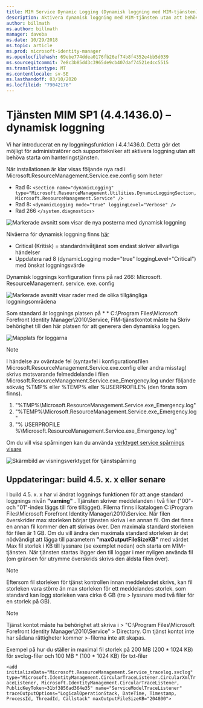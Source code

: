 ```yaml
---
title: MIM Service Dynamic Logging (Dynamisk loggning med MIM-tjänsten) | Microsoft Docs
description: Aktivera dynamisk loggning med MIM-tjänsten utan att behöva starta om hanteringstjänsten
author: billmath
ms.author: billmath
manager: daveba
ms.date: 10/29/2018
ms.topic: article
ms.prod: microsoft-identity-manager
ms.openlocfilehash: 69ebe774ddea0176fb26ef74b8f4352e4bb5d039
ms.sourcegitcommit: 7e8c3b85dd3c3965de9cb407daf74521e4cc5515
ms.translationtype: MT
ms.contentlocale: sv-SE
ms.lasthandoff: 03/10/2020
ms.locfileid: "79042176"
---
```

# <a name="mim-sp1-4414360--service-dynamic-logging"></a>Tjänsten MIM SP1 (4.4.1436.0) –  dynamisk loggning

Vi har introducerat en ny loggningsfunktion i 4.4.1436.0. Detta gör det möjligt för administratörer och supporttekniker att aktivera loggning utan att behöva starta om hanteringstjänsten.

När installationen är klar visas följande nya rad i Microsoft.ResourceManagement.Service.exe.config som heter

*   Rad 6: ``<section name="dynamicLogging" type="Microsoft.ResourceManagement.Utilities.DynamicLoggingSection, Microsoft.ResourceManagement.Service" />``
*   Rad 8:  ``<dynamicLogging mode="true" loggingLevel="Verbose" />``
*   Rad 266 ``</system.diagnostics> ``

![Markerade avsnitt som visar de nya posterna med dynamisk loggning](media/mim-service-dynamic-logging/screen01.png)

Nivåerna för dynamisk loggning finns [här](https://msdn.microsoft.com/library/ms733025(v=vs.110).aspx#Anchor_3)

- Critical (Kritisk) = standardnivåtjänst som endast skriver allvarliga händelser
- Uppdatera rad 8 (dynamicLogging mode="true" loggingLevel="Critical") med önskat loggningsvärde

Dynamisk loggnings konfiguration finns på rad 266: Microsoft. ResourceManagement. service. exe. config

![Markerade avsnitt visar rader med de olika tillgängliga loggningsområdena](media/mim-service-dynamic-logging/screen02.png)

Som standard är loggnings platsen på * * C:\Program Files\Microsoft Forefront Identity Manager\2010\Service, FIM-tjänstkontot måste ha Skriv behörighet till den här platsen för att generera den dynamiska loggen.

![Mapplats för loggarna](media/mim-service-dynamic-logging/screen03.png)

> [!NOTE]
>  I händelse av oväntade fel (syntaxfel i konfigurationsfilen Microsoft.ResourceManagement.Service.exe.config eller andra misstag) skrivs motsvarande felmeddelande i filen Microsoft.ResourceManagement.Service.exe_Emergency.log under följande sökväg %TMP% eller %TEMP% eller %USERPROFILE% (den första som finns).  
> 1. "%TMP%\Microsoft.ResourceManagement.Service.exe_Emergency.log"
> 2. "%TEMP%\Microsoft.ResourceManagement.Service.exe_Emergency.log"
> 3. "% USERPROFILE %\Microsoft.ResourceManagement.Service.exe_Emergency.log"

Om du vill visa spårningen kan du använda [verktyget service spårnings visare](https://msdn.microsoft.com//library/aa751795(v=vs.110).aspx)

 ![Skärmbild av visningsverktyget för tjänstspårning](media/mim-service-dynamic-logging/screen04.png)

## <a name="updates-build-45xx-or-greater"></a>Uppdateringar: build 4.5. x. x eller senare

I build 4.5. x. x har vi ändrat loggnings funktionen för att ange standard loggnings nivån **"varning"** . Tjänsten skriver meddelanden i två filer ("00"-och "01"-index läggs till före tillägget). Filerna finns i katalogen C:\Program Files\Microsoft Forefront Identity Manager\2010\Service. När filen överskrider max storleken börjar tjänsten skriva i en annan fil. Om det finns en annan fil kommer den att skrivas över. Den maximala standard storleken för filen är 1 GB. Om du vill ändra den maximala standard storleken är det nödvändigt att lägga till parametern **"maxOutputFileSizeKB"** med värdet Max fil storlek i KB till lyssnare (se exemplet nedan) och starta om MIM-tjänsten. När tjänsten startas lägger den till loggar i mer nyligen använda fil (om gränsen för utrymme överskrids skrivs den äldsta filen över). 

> [!NOTE] 
> Eftersom fil storleken för tjänst kontrollen innan meddelandet skrivs, kan fil storleken vara större än max storleken för ett meddelandes storlek. som standard kan logg storleken vara cirka 6 GB (tre > lyssnare med två filer för en storlek på GB).

> [!NOTE] 
> Tjänst kontot måste ha behörighet att skriva i > "C:\Program Files\Microsoft Forefront Identity Manager\2010\Service" > Directory. Om tjänst kontot inte har sådana rättigheter kommer >-filerna inte att skapas.

Exempel på hur du ställer in maximal fil storlek på 200 MB (200 * 1024 KB) för svclog-filer och 100 MB * (100 * 1024 KB) för txt-filer

`<add initializeData="Microsoft.ResourceManagement.Service_tracelog.svclog" type="Microsoft.IdentityManagement.CircularTraceListener.CircularXmlTraceListener, Microsoft.IdentityManagement.CircularTraceListener, PublicKeyToken=31bf3856ad364e35" name="ServiceModelTraceListener" traceOutputOptions="LogicalOperationStack, DateTime, Timestamp, ProcessId, ThreadId, Callstack" maxOutputFileSizeKB="204800">`
